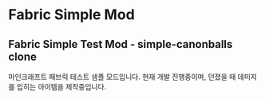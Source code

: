 # Fabric Simple Mod

## Fabric Simple Test Mod - simple-canonballs clone

마인크래프트 패브릭 테스트 샘플 모드입니다. 현재 개발 진행중이며, 던졌을 때 데미지를 입히는 아이템을 제작중입니다.
